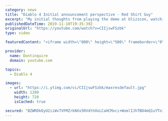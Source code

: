 ```yaml
---
category: news
title: "Diablo 4 Initial announcement perspective - Red Shirt Guy"
excerpt: "My initial thoughts from playing the demo at blizzcon, watching the developer interviews, and listening to the wacky Q&A from the systems and features panel."
publishedDateTime: 2019-11-10T19:35:39Z
originalUrl: "https://youtube.com/watch?v=CIIjswFSzbk"
type: video

featuredContent: "<iframe width=\"800\" height=\"500\" frameborder=\"0\" src=\"https://www.youtube.com/embed/CIIjswFSzbk\" allow=\"accelerometer; autoplay; encrypted-media; gyroscope; picture-in-picture\" allowfullscreen></iframe>"

provider:
  name: Dontinquire
  domain: youtube.com

topics:
  - Diablo 4

images:
  - url: "https://i.ytimg.com/vi/CIIjswFSzbk/maxresdefault.jpg"
    width: 1280
    height: 720
    isCached: true

secured: "BZWRDkOyU2iiWv7VFMZrkNXx5RVdthOxLCaHCMxci+WomlIJhTBD4mQ1uYTnipsTXdH6g8neMT2tUOGwwRbAYJ1Um1uhAjgXxxwHmW/Cwgqy4v1XXwByygtVzKb9HG3y7N5JlGtNHf56iE0KDD+tsdI47t8c1X0XwKC8LWrOu8WDDtKJKyI+phZa8EKZYV5w1uA+9iAT8cq+gBQ2ZWLXO/SVm1yygjCFCgkeWRirgrFyJ9Sa/WceITcQn0LuRY/GhsHvSR+Dz2J4x/FBBpIJ3tfTant+TxssFWE4CNMXFZtnmzEzpXew7lEUwvcX0C3LVb0Ol2TH7u+KucTVfFuE7xE3W30Tswceq0HxWVRKjrphf2TpATL0JbxO/LiPQAicmvQWCyDBio03EgC7vT8jJXeaNdZuaKBLc8aKEzULPIVkH+fhwrSIcFSiurBuSLrh;7V8mpxX53+LN+Oq5ab9s0A=="
---
```


